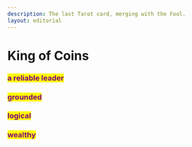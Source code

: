 ```yaml
---
description: The last Tarot card, merging with the Fool.
layout: editorial
---
```


# King of Coins

### <mark style="color:purple;">a reliable leader</mark>&#x20;

### <mark style="color:purple;">grounded</mark>&#x20;

### <mark style="color:purple;">logical</mark>&#x20;

### <mark style="color:purple;">wealthy</mark>

